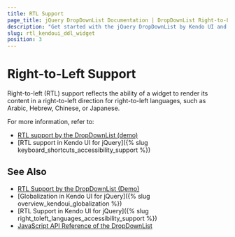 ```yaml
---
title: RTL Support
page_title: jQuery DropDownList Documentation | DropDownList Right-to-Left Support | Kendo UI
description: "Get started with the jQuery DropDownList by Kendo UI and learn about the RTL supports it provides."
slug: rtl_kendoui_ddl_widget
position: 3
---
```


# Right-to-Left Support

Right-to-left (RTL) support reflects the ability of a widget to render its content in a right-to-left direction for right-to-left languages, such as Arabic, Hebrew, Chinese, or Japanese.

For more information, refer to:
* [RTL support by the DropDownList (demo)](https://demos.telerik.com/kendo-ui/dropdownlist/right-to-left-support)
* [RTL support in Kendo UI for jQuery]({% slug keyboard_shortcuts_accessibility_support %})

## See Also

* [RTL Support by the DropDownList (Demo)](https://demos.telerik.com/kendo-ui/dropdownlist/right-to-left-support)
* [Globalization in Kendo UI for jQuery]({% slug overview_kendoui_globalization %})
* [RTL Support in Kendo UI for jQuery]({% slug right_toleft_languages_accessibility_support %})
* [JavaScript API Reference of the DropDownList](/api/javascript/ui/dropdownlist)
